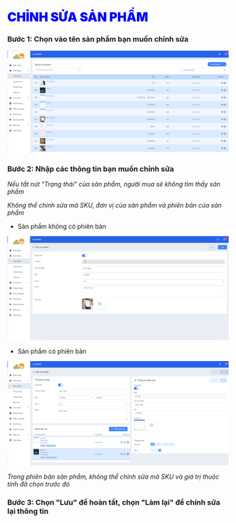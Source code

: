 # <span style="color: blue; font-weight:900;"> CHỈNH SỬA SẢN PHẨM</span>

### **Bước 1: Chọn vào tên sản phẩm bạn muốn chỉnh sửa**

![](../images/Product/update.png)

### **Bước 2: Nhập các thông tin bạn muốn chỉnh sửa**

*Nếu tắt nút "Trạng thái" của sản phẩm, người mua sẽ không tìm thấy sản phẩm*

*Không thể chỉnh sửa mã SKU, đơn vị của sản phẩm và phiên bản của sản phẩm*

- Sản phẩm không có phiên bản

![](../images/Product/update2.png)

- Sản phẩm có phiên bản

![](../images/Product/update3.png)

*Trong phiên bản sản phẩm, không thể chỉnh sửa mã SKU và giá trị thuộc tính đã chọn trước đó*

### **Bước 3: Chọn "Lưu" để hoàn tất, chọn "Làm lại" để chính sửa lại thông tin**
